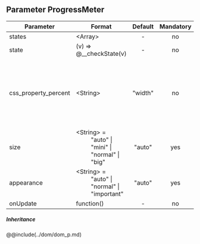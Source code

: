## Parameter ProgressMeter
|	Parameter			|			Format			|	Default					|	Mandatory	|	Description				| 
|		---				|			---				|	:---:					|	:---:		|		---					|
|	states	|	<dt>&lt;Array&gt;	|	-	|	no	|	Lorem	|
|	state	|	<dt>(v) => @__checkState(v)	|	-	|	no	|	Lorem	|
|	css_property_percent	|	<dt>&lt;String&gt;	|	"width"	|	no	|	CSS-property to set to the current percent fill, filler will be hidden, if percent is null.	|
|	size	|	<dt>&lt;String&gt; = <dd>"auto" &#124; "mini" &#124; "normal" &#124; "big"	|	"auto"	|	yes 	|	Lorem	|
|	appearance	|	<dt>&lt;String&gt; = <dd>"auto" &#124; "normal" &#124; "important"	|	"auto"	|	yes	|	Lorem	|
|	onUpdate	|	<dt>function()	|	-	|	no	|	Lorem	|


##### Inheritance
@@include(../dom/dom_p.md)










